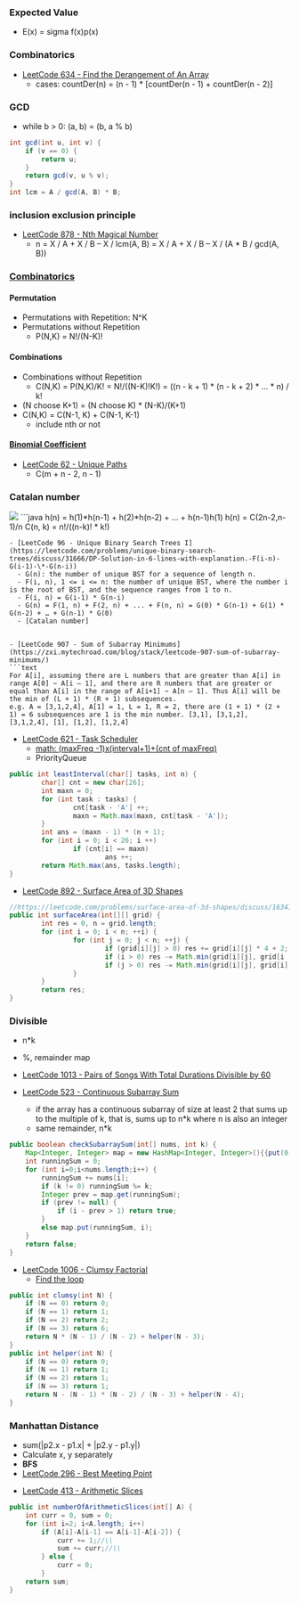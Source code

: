 ### Expected Value
- E(x) = sigma f(x)p(x)
### Combinatorics
- [LeetCode 634 - Find the Derangement of An Array](https://www.geeksforgeeks.org/count-derangements-permutation-such-that-no-element-appears-in-its-original-position/)
	- cases: countDer(n) = (n - 1) * [countDer(n - 1) + countDer(n - 2)]


### GCD
- while b > 0: (a, b) = (b, a % b)
```java
int gcd(int u, int v) {
	if (v == 0) {
		return u;
	}
	return gcd(v, u % v);
}
int lcm = A / gcd(A, B) * B;
```


### inclusion exclusion principle
- [LeetCode 878 - Nth Magical Number](https://leetcode.com/articles/nth-magical-number/)
  - n = X / A + X / B – X / lcm(A, B) = X / A + X / B – X / (A * B / gcd(A, B))


### [Combinatorics](https://www.mathsisfun.com/combinatorics/combinations-permutations.html)
#### Permutation
- Permutations with Repetition: N^K
- Permutations without Repetition
	- P(N,K) = N!/(N-K)!
#### Combinations
- Combinations without Repetition
	- C(N,K) = P(N,K)/K! = N!/((N-K)!K!) = ((n - k + 1) * (n - k + 2) * ... * n) / k!
- (N choose K+1) = (N choose K) * (N-K)/(K+1)
- C(N,K) = C(N-1, K) + C(N-1, K-1)
	- include nth or not
#### [Binomial Coefficient](https://www.geeksforgeeks.org/binomial-coefficient-dp-9/)

 - [LeetCode 62 - Unique Paths](https://leetcode.com/problems/unique-paths/discuss/22981/My-AC-solution-using-formula)
	 - C(m + n - 2, n - 1)

### Catalan number
<img src='http://i.imgur.com/hVkEdbp.png' />
```java
h(n) = h(1)*h(n-1) + h(2)*h(n-2) + ... + h(n-1)h(1)
h(n) = C(2n-2,n-1)/n
C(n, k) = n!/((n-k)! * k!)


```
- [LeetCode 96 - Unique Binary Search Trees I](https://leetcode.com/problems/unique-binary-search-trees/discuss/31666/DP-Solution-in-6-lines-with-explanation.-F(i-n)-G(i-1)-\*-G(n-i))
  - G(n): the number of unique BST for a sequence of length n.
  - F(i, n), 1 <= i <= n: the number of unique BST, where the number i is the root of BST, and the sequence ranges from 1 to n.
  - F(i, n) = G(i-1) * G(n-i)
  - G(n) = F(1, n) + F(2, n) + ... + F(n, n) = G(0) * G(n-1) + G(1) * G(n-2) + … + G(n-1) * G(0)
  - [Catalan number]


- [LeetCode 907 - Sum of Subarray Minimums](https://zxi.mytechroad.com/blog/stack/leetcode-907-sum-of-subarray-minimums/)
```text
For A[i], assuming there are L numbers that are greater than A[i] in range A[0] ~ A[i – 1], and there are R numbers that are greater or equal than A[i] in the range of A[i+1] ~ A[n – 1]. Thus A[i] will be the min of (L + 1) * (R + 1) subsequences.
e.g. A = [3,1,2,4], A[1] = 1, L = 1, R = 2, there are (1 + 1) * (2 + 1) = 6 subsequences are 1 is the min number. [3,1], [3,1,2], [3,1,2,4], [1], [1,2], [1,2,4]
```

- [LeetCode 621 - Task Scheduler](https://leetcode.com/articles/task-scheduler/)
  - [math: (maxFreq -1)x(interval+1)+(cnt of maxFreq)](https://github.com/mintycc/OnlineJudge-Solutions/blob/master/Leetcode/621_Task_Scheduler.java)
  - PriorityQueue
```java
public int leastInterval(char[] tasks, int n) {
		char[] cnt = new char[26];
		int maxn = 0;
		for (int task : tasks) {
				cnt[task - 'A'] ++;
				maxn = Math.max(maxn, cnt[task - 'A']);
		}
		int ans = (maxn - 1) * (n + 1);
		for (int i = 0; i < 26; i ++)
				if (cnt[i] == maxn)
						ans ++;
		return Math.max(ans, tasks.length);
}
```
- [LeetCode 892 - Surface Area of 3D Shapes](https://leetcode.com/articles/surface-area-of-3d-shapes/)
```java
//https://leetcode.com/problems/surface-area-of-3d-shapes/discuss/163414/C%2B%2BJava1-line-Python-Minus-Hidden-Area
public int surfaceArea(int[][] grid) {
		int res = 0, n = grid.length;
		for (int i = 0; i < n; ++i) {
				for (int j = 0; j < n; ++j) {
						if (grid[i][j] > 0) res += grid[i][j] * 4 + 2;
						if (i > 0) res -= Math.min(grid[i][j], grid[i - 1][j]) * 2;
						if (j > 0) res -= Math.min(grid[i][j], grid[i][j - 1]) * 2;
				}
		}
		return res;
}
```

### Divisible
- n*k
- %, remainder map
- [LeetCode 1013 - Pairs of Songs With Total Durations Divisible by 60](https://leetcode.com/problems/pairs-of-songs-with-total-durations-divisible-by-60/discuss/256738/JavaC%2B%2BPython-Two-Sum-with-K-60)

- [LeetCode 523 - Continuous Subarray Sum](https://leetcode.com/problems/continuous-subarray-sum/discuss/99499/java-on-time-ok-space)
  - if the array has a continuous subarray of size at least 2 that sums up to the multiple of k, that is, sums up to n*k where n is also an integer
  - same remainder, n*k
```Java
public boolean checkSubarraySum(int[] nums, int k) {
    Map<Integer, Integer> map = new HashMap<Integer, Integer>(){{put(0,-1);}};;
    int runningSum = 0;
    for (int i=0;i<nums.length;i++) {
        runningSum += nums[i];
        if (k != 0) runningSum %= k; 
        Integer prev = map.get(runningSum);
        if (prev != null) {
            if (i - prev > 1) return true;
        }
        else map.put(runningSum, i);
    }
    return false;
}
```

- [LeetCode 1006 - Clumsy Factorial](https://leetcode.com/problems/clumsy-factorial/discuss/252247/C%2B%2BJava-Brute-Force)
  - [Find the loop](https://leetcode.com/problems/clumsy-factorial/discuss/252247/C%2B%2BJava-Brute-Force)
```java
public int clumsy(int N) {
    if (N == 0) return 0;
    if (N == 1) return 1;
    if (N == 2) return 2;
    if (N == 3) return 6;
    return N * (N - 1) / (N - 2) + helper(N - 3);
}
public int helper(int N) {
    if (N == 0) return 0;
    if (N == 1) return 1;
    if (N == 2) return 1;
    if (N == 3) return 1;
    return N - (N - 1) * (N - 2) / (N - 3) + helper(N - 4);
}
```

### Manhattan Distance
- sum(|p2.x - p1.x| + |p2.y - p1.y|)
- Calculate x, y separately
- **BFS**
- [LeetCode 296 - Best Meeting Point](http://www.cnblogs.com/grandyang/p/5291058.html)
<!-- 
https://www.jiuzhang.com/qa/885/
初阶：在一个n*m的矩阵中，有k个点，求矩阵中距离这k个点的距离和最近的点。
进阶：如果要求这个点与所给的k个点不重合，该怎么办？ -->


- [LeetCode 413 - Arithmetic Slices](https://leetcode.com/problems/arithmetic-slices/discuss/90058/simple-java-solution-9-lines-2ms)
```java
public int numberOfArithmeticSlices(int[] A) {
    int curr = 0, sum = 0;
    for (int i=2; i<A.length; i++)
        if (A[i]-A[i-1] == A[i-1]-A[i-2]) {
            curr += 1;//\\
            sum += curr;//\\
        } else {
            curr = 0;
        }
    return sum;
}
```
